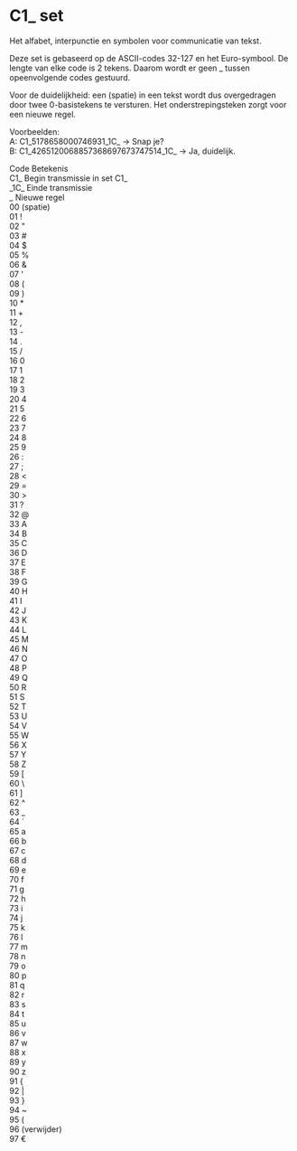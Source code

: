 # C1\_ set

Het alfabet, interpunctie en symbolen voor communicatie van tekst.

Deze set is gebaseerd op de ASCII-codes 32-127 en het Euro-symbool.
De lengte van elke code is 2 tekens.
Daarom wordt er geen \_ tussen opeenvolgende codes gestuurd\.

Voor de duidelijkheid: een (spatie) in een tekst wordt dus overgedragen door twee 0-basistekens te versturen.
Het onderstrepingsteken zorgt voor een nieuwe regel.

Voorbeelden:  
A: C1\_5178658000746931\_1C\_ -> Snap je?  
B: C1\_4265120068857368697673747514\_1C\_ -> Ja, duidelijk.

Code  Betekenis  
C1\_  Begin transmissie in set C1\_  
\_1C\_  Einde transmissie  
\_  Nieuwe regel  
00  (spatie)  
01  !  
02  "  
03  #  
04  $  
05  %  
06  &  
07  '  
08  (  
09  )  
10  *  
11  +  
12  ,  
13  -  
14  .  
15  /  
16  0  
17  1  
18  2  
19  3  
20  4  
21  5  
22  6  
23  7  
24  8  
25  9  
26  :  
27  ;  
28  <  
29  =  
30  >  
31  ?  
32  @  
33  A  
34  B  
35  C  
36  D  
37  E  
38  F  
39  G  
40  H  
41  I  
42  J  
43  K  
44  L  
45  M  
46  N  
47  O  
48  P  
49  Q  
50  R  
51  S  
52  T  
53  U  
54  V  
55  W  
56  X  
57  Y  
58  Z  
59  [  
60  \  
61  ]  
62  ^  
63  _  
64  `  
65  a  
66  b  
67  c  
68  d  
69  e  
70  f  
71  g  
72  h  
73  i  
74  j  
75  k  
76  l  
77  m  
78  n  
79  o  
80  p  
81  q  
82  r  
83  s  
84  t  
85  u  
86  v  
87  w  
88  x  
89  y  
90  z  
91  {  
92  |  
93  }  
94  ~  
95  (  
96  (verwijder)  
97  €  
